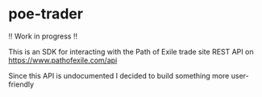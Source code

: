 # poe-trader

!! Work in progress !!

This is an SDK for interacting with the Path of Exile trade site REST API on https://www.pathofexile.com/api

Since this API is undocumented I decided to build something more user-friendly